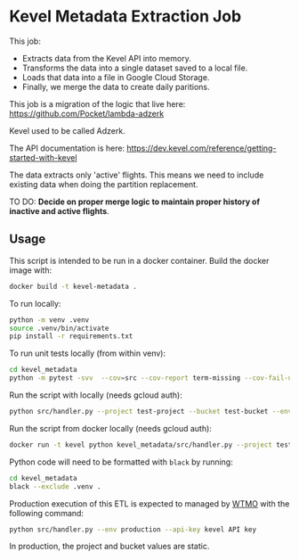 # Kevel Metadata Extraction Job

This job:

- Extracts data from the Kevel API into memory. 
- Transforms the data into a single dataset saved to a local file.
- Loads that data into a file in Google Cloud Storage.
- Finally, we merge the data to create daily paritions.

This job is a migration of the logic that live here: https://github.com/Pocket/lambda-adzerk

Kevel used to be called Adzerk.

The API documentation is here: https://dev.kevel.com/reference/getting-started-with-kevel

The data extracts only 'active' flights.  This means we need to include existing data when doing the partition replacement.

TO DO: **Decide on proper merge logic to maintain proper history of inactive and active flights**.

## Usage

This script is intended to be run in a docker container.
Build the docker image with:

```sh
docker build -t kevel-metadata .
```

To run locally:

```sh
python -m venv .venv
source .venv/bin/activate
pip install -r requirements.txt
```

To run unit tests locally (from within venv):

```sh
cd kevel_metadata
python -m pytest -svv  --cov=src --cov-report term-missing --cov-fail-under=100 --cache-clear tests
```

Run the script with locally (needs gcloud auth):

```sh
python src/handler.py --project test-project --bucket test-bucket --env dev --api-key kevel API key
```

Run the script from docker locally (needs gcloud auth):

```sh
docker run -t kevel python kevel_metadata/src/handler.py --project test-project --bucket test-bucket --env dev --api-key kevel API key
```

Python code will need to be formatted with `black` by running:

```sh
cd kevel_metadata
black --exclude .venv . 
```

Production execution of this ETL is expected to managed by [WTMO](https://workflow.telemetry.mozilla.org/home) with the following command:


```sh
python src/handler.py --env production --api-key kevel API key
```

In production, the project and bucket values are static.